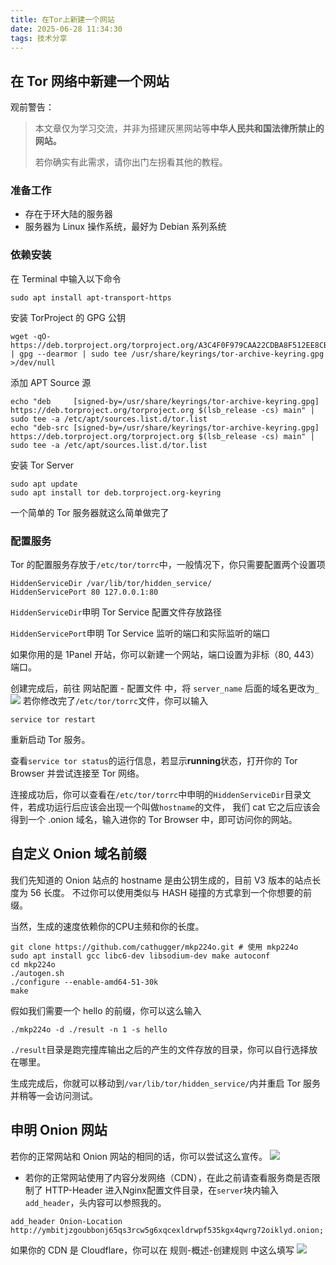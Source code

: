 ```yaml
---
title: 在Tor上新建一个网站
date: 2025-06-28 11:34:30
tags: 技术分享
---
```

## 在 Tor 网络中新建一个网站
观前警告：
> 本文章仅为学习交流，并非为搭建灰黑网站等**中华人民共和国法律所禁止的网站。**
> 
> 若你确实有此需求，请你出门左拐看其他的教程。
### 准备工作
- 存在于环大陆的服务器
- 服务器为 Linux 操作系统，最好为 Debian 系列系统
### 依赖安装
在 Terminal 中输入以下命令
```shell
sudo apt install apt-transport-https
```
安装 TorProject 的 GPG 公钥
```shell
wget -qO- https://deb.torproject.org/torproject.org/A3C4F0F979CAA22CDBA8F512EE8CBC9E886DDD89.asc | gpg --dearmor | sudo tee /usr/share/keyrings/tor-archive-keyring.gpg >/dev/null
```
添加 APT Source 源
```shell
echo "deb     [signed-by=/usr/share/keyrings/tor-archive-keyring.gpg] https://deb.torproject.org/torproject.org $(lsb_release -cs) main" | sudo tee -a /etc/apt/sources.list.d/tor.list
echo "deb-src [signed-by=/usr/share/keyrings/tor-archive-keyring.gpg] https://deb.torproject.org/torproject.org $(lsb_release -cs) main" | sudo tee -a /etc/apt/sources.list.d/tor.list
```
安装 Tor Server
```shell
sudo apt update
sudo apt install tor deb.torproject.org-keyring
```
一个简单的 Tor 服务器就这么简单做完了
### 配置服务
Tor 的配置服务存放于`/etc/tor/torrc`中，一般情况下，你只需要配置两个设置项
```plaintext
HiddenServiceDir /var/lib/tor/hidden_service/
HiddenServicePort 80 127.0.0.1:80
```
`HiddenServiceDir`申明 Tor Service 配置文件存放路径

`HiddenServicePort`申明 Tor Service 监听的端口和实际监听的端口

如果你用的是 1Panel 开站，你可以新建一个网站，端口设置为非标（80, 443）端口。

创建完成后，前往 网站配置 - 配置文件 中，将 `server_name` 后面的域名更改为`_`
![](./images/create-onion/nginx_config.png)
若你修改完了`/etc/tor/torrc`文件，你可以输入
```shell
service tor restart
```
重新启动 Tor 服务。

查看`service tor status`的运行信息，若显示**running**状态，打开你的 Tor Browser 并尝试连接至 Tor 网络。

连接成功后，你可以查看在`/etc/tor/torrc`中申明的`HiddenServiceDir`目录文件，若成功运行后应该会出现一个叫做`hostname`的文件，
我们 cat 它之后应该会得到一个 .onion 域名，输入进你的 Tor Browser 中，即可访问你的网站。

## 自定义 Onion 域名前缀
我们先知道的 Onion 站点的 hostname 是由公钥生成的，目前 V3 版本的站点长度为 56 长度。
不过你可以使用类似与 HASH 碰撞的方式拿到一个你想要的前缀。

当然，生成的速度依赖你的CPU主频和你的长度。
```shell
git clone https://github.com/cathugger/mkp224o.git # 使用 mkp224o
sudo apt install gcc libc6-dev libsodium-dev make autoconf
cd mkp224o
./autogen.sh
./configure --enable-amd64-51-30k
make
```
假如我们需要一个 hello 的前缀，你可以这么输入
```shell
./mkp224o -d ./result -n 1 -s hello
```
`./result`目录是跑完撞库输出之后的产生的文件存放的目录，你可以自行选择放在哪里。

生成完成后，你就可以移动到`/var/lib/tor/hidden_service/`内并重启 Tor 服务并稍等一会访问测试。

## 申明 Onion 网站
若你的正常网站和 Onion 网站的相同的话，你可以尝试这么宣传。
![](./images/create-onion/show_onion_domain.png)
- 若你的正常网站使用了内容分发网络（CDN），在此之前请查看服务商是否限制了 HTTP-Header
进入Nginx配置文件目录，在`server`块内输入`add_header`，头内容可以参照我的。
```nginx
add_header Onion-Location http://ymbitjzgoubbonj65qs3rcw5g6xqcexldrwpf535kgx4qwrg72oiklyd.onion;
```
如果你的 CDN 是 Cloudflare，你可以在 规则-概述-创建规则 中这么填写
![](.images/create-onion/cloudflare-rules.png)
